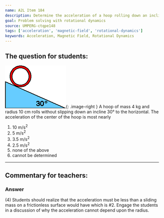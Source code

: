 ```yaml
---
name: A2L Item 184
description: Determine the acceleration of a hoop rolling down an incline.
goal: Problem solving with rotational dynamics
source: UMPERG-ctqpe148
tags: ['acceleration', 'magnetic-field', 'rotational-dynamics']
keywords: Acceleration, Magnetic Field, Rotational Dynamics
---
```


## The question for students:

![Item184_fig1.gif](../images/Item184_fig1.gif){: .image-right } A hoop
of mass 4 kg and radius 10 cm rolls without slipping down an incline
30&deg; to the horizontal.  The acceleration of the center of the hoop
is most nearly

1. 10 m/s<sup>2</sup>
2. 5 m/s<sup>2</sup>
3. 3.5 m/s<sup>2</sup>
4. 2.5 m/s<sup>2</sup>
5. none of the above
6. cannot be determined




<hr/>

## Commentary for teachers:

### Answer 

(4) Students should realize that the acceleration must be less
than a sliding mass on a frictionless surface would have which is #2.
Engage the students in a discussion of why the acceleration cannot
depend upon the radius.
